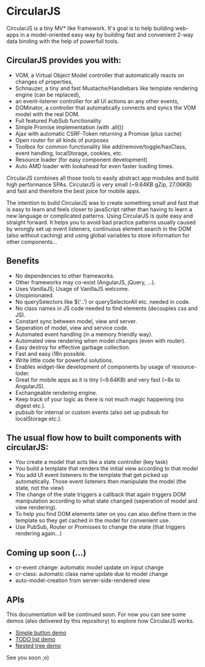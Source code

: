 # CircularJS

CircularJS is a tiny MV* like framework. It's goal is to help building web-apps in a model-oriented easy way by building fast and convenient 2-way data binding with the help of powerfull tools.

## CircularJS provides you with:

* VOM, a Virtual Object Model controller that automatically reacts on changes of properties,
* Schnauzer, a tiny and fast Mustache/Handlebars like template rendering engine (can be replaced),
* an event-listener controller for all UI actions an any other events,
* DOMinator, a controller that automatically connects and syncs the VOM model with the real DOM.
* Full featured PubSub functionality
* Simple Promise implementation (with .all())
* Ajax with automatic CSRF-Token returning a Promise (plus cache)
* Open router for all kinds of purposes
* Toolbox for common functionality like add/remove/toggle/hasClass, event handling, localStorage, cookies, etc.
* Resource loader (for easy component development)
* Auto AMD loader with lookahead for even faster loading times.

CircularJS combines all those tools to easily abstract app modules and build high performance SPAs.
CircularJS is very small (~9.64KB gZip, 27.06KB) and fast and therefore the best joice for mobile apps.

The intention to build CircularJS was to create something small and fast that is easy to learn and feels closer to javaScript rather than having to learn a new language or complicated patterns. Using CircularJS is quite easy and straight forward. It helps you to avoid bad practice patterns usually caused by wrongly set up event listeners, continuous element search in the DOM (also without caching) and using global variables to store information for other components...

## Benefits

* No dependencies to other frameworks.
* Other frameworks may co-exist (AngularJS, jQuery, ...).
* Uses VanillaJS; Usage of VanillaJS welcome.
* Unopinionated.
* No querySelectors like $('..') or querySelectorAll etc. needed in code.
* No class names in JS code needed to find elements (decouples css and JS).
* Constant sync between model, view and server.
* Seperation of model, view and service code.
* Automated event handling (in a memory friendly way).
* Automated view rendering when model changes (even with router).
* Easy destroy for effective garbage collection.
* Fast and easy i18n possible.
* Write little code for powerful solutions.
* Enables widget-like development of components by usage of resource-loder.
* Great for mobile apps as it is tiny (~9.64KB) and very fast (~8x to AngularJS).
* Exchangeable rendering engine.
* Keep track of your logic as there is not much magic happening (no digest etc.).
* pubsub for internal or custom events (also set up pubsub for localStorage etc.).

## The usual flow how to built components with circularJS:

 * You create a model that acts like a state controller (key task)
 * You build a template that renders the initial view according to that model
 * You add UI event listeners to the template that get picked up automatically.
   Those event listeners then manipulate the model (the state, not the view)
 * The change of the state triggers a callback that again triggers DOM manipulation according to what state changed (seperation of model and view rendering).
 * To help you find DOM elements later on you can also define them in the template so they get cached in the model for convenient use.
 * Use PubSub, Router or Promisses to change the state (that triggers rendering again...)

## Coming up soon (...)

* cr-event change: automatic model update on input change
* cr-class: automatic class name update due to model change
* auto-model-creation from server-side-rendered view

## APIs

This documentation will be continued soon. For now you can see some demos (also delivered by this repository) to explore how CircularJS works.

* [Simple button demo](http://dematte.at/circularjs/)
* [TODO list demo](http://dematte.at/circularjs/todo/)
* [Nested tree demo](http://dematte.at/circularjs/tree/)

See you soon ;o)
